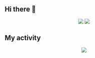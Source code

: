 ## Hi there 👋
<div align="center">
  <img src="http://github-profile-summary-cards.vercel.app/api/cards/profile-details?username=static-fuji&theme=react"  />
  <img src="http://github-profile-summary-cards.vercel.app/api/cards/most-commit-language?username=static-fuji&theme=react"  />
</div>

## My activity
<div align="center">
  <img src="https://github-readme-streak-stats.herokuapp.com/?user=static-fuji&theme=react"  />
</div>
